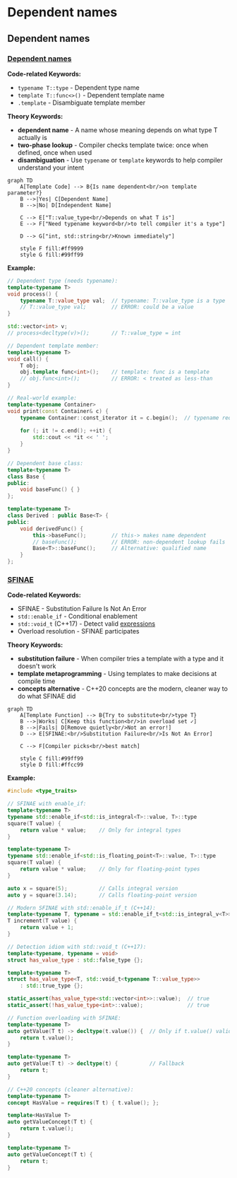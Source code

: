 # Dependent names

## Dependent names

### [Dependent names](https://en.cppreference.com/w/cpp/language/dependent_name.html)

**Code-related Keywords:**
- `typename T::type` - Dependent type name
- `template T::func<>()` - Dependent template name
- `.template` - Disambiguate template member

**Theory Keywords:**
- **dependent name** - A name whose meaning depends on what type T actually is
- **two-phase lookup** - Compiler checks template twice: once when defined, once when used
- **disambiguation** - Use `typename` or `template` keywords to help compiler understand your intent

```mermaid
graph TD
    A[Template Code] --> B{Is name dependent<br/>on template parameter?}
    B -->|Yes| C[Dependent Name]
    B -->|No| D[Independent Name]
    
    C --> E["T::value_type<br/>Depends on what T is"]
    E --> F["Need typename keyword<br/>to tell compiler it's a type"]
    
    D --> G["int, std::string<br/>Known immediately"]
    
    style F fill:#ff9999
    style G fill:#99ff99
```

**Example:**
```cpp
// Dependent type (needs typename):
template<typename T>
void process() {
    typename T::value_type val;  // typename: T::value_type is a type
    // T::value_type val;        // ERROR: could be a value
}

std::vector<int> v;
// process<decltype(v)>();       // T::value_type = int

// Dependent template member:
template<typename T>
void call() {
    T obj;
    obj.template func<int>();    // template: func is a template
    // obj.func<int>();          // ERROR: < treated as less-than
}

// Real-world example:
template<typename Container>
void print(const Container& c) {
    typename Container::const_iterator it = c.begin();  // typename required
    
    for (; it != c.end(); ++it) {
        std::cout << *it << ' ';
    }
}

// Dependent base class:
template<typename T>
class Base {
public:
    void baseFunc() { }
};

template<typename T>
class Derived : public Base<T> {
public:
    void derivedFunc() {
        this->baseFunc();        // this-> makes name dependent
        // baseFunc();           // ERROR: non-dependent lookup fails
        Base<T>::baseFunc();     // Alternative: qualified name
    }
};
```

### [SFINAE](https://en.cppreference.com/w/cpp/language/sfinae.html)

**Code-related Keywords:**
- SFINAE - Substitution Failure Is Not An Error
- `std::enable_if` - Conditional enablement
- `std::void_t` (C++17) - Detect valid [expressions](../../04_expressions/expressions.md)
- Overload resolution - SFINAE participates

**Theory Keywords:**
- **substitution failure** - When compiler tries a template with a type and it doesn't work
- **template metaprogramming** - Using templates to make decisions at compile time
- **concepts alternative** - C++20 concepts are the modern, cleaner way to do what SFINAE did

```mermaid
graph TD
    A[Template Function] --> B{Try to substitute<br/>type T}
    B -->|Works| C[Keep this function<br/>in overload set ✓]
    B -->|Fails| D[Remove quietly<br/>Not an error!]
    D --> E[SFINAE:<br/>Substitution Failure<br/>Is Not An Error]
    
    C --> F[Compiler picks<br/>best match]
    
    style C fill:#99ff99
    style D fill:#ffcc99
```

**Example:**
```cpp
#include <type_traits>

// SFINAE with enable_if:
template<typename T>
typename std::enable_if<std::is_integral<T>::value, T>::type
square(T value) {
    return value * value;    // Only for integral types
}

template<typename T>
typename std::enable_if<std::is_floating_point<T>::value, T>::type
square(T value) {
    return value * value;    // Only for floating-point types
}

auto x = square(5);          // Calls integral version
auto y = square(3.14);       // Calls floating-point version

// Modern SFINAE with std::enable_if_t (C++14):
template<typename T, typename = std::enable_if_t<std::is_integral_v<T>>>
T increment(T value) {
    return value + 1;
}

// Detection idiom with std::void_t (C++17):
template<typename, typename = void>
struct has_value_type : std::false_type {};

template<typename T>
struct has_value_type<T, std::void_t<typename T::value_type>> 
    : std::true_type {};

static_assert(has_value_type<std::vector<int>>::value);  // true
static_assert(!has_value_type<int>::value);              // true

// Function overloading with SFINAE:
template<typename T>
auto getValue(T t) -> decltype(t.value()) {  // Only if t.value() valid
    return t.value();
}

template<typename T>
auto getValue(T t) -> decltype(t) {          // Fallback
    return t;
}

// C++20 concepts (cleaner alternative):
template<typename T>
concept HasValue = requires(T t) { t.value(); };

template<HasValue T>
auto getValueConcept(T t) {
    return t.value();
}

template<typename T>
auto getValueConcept(T t) {
    return t;
}
```

